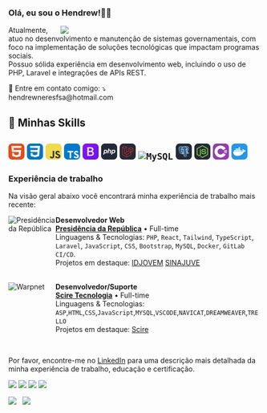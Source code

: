 ### Olá, eu sou o Hendrew!👋🏻


<img src="https://raw.githubusercontent.com/MicaelliMedeiros/micaellimedeiros/master/image/computer-illustration.png" min-width="400px" max-width="400px" width="400px" align="right">

<p align="left"> 
 Atualmente, atuo no desenvolvimento e manutenção de sistemas governamentais, com foco na implementação de soluções tecnológicas que impactam programas sociais. <br>
 Possuo sólida experiência em desenvolvimento web, incluindo o uso de PHP, Laravel e integrações de APIs REST. 
</p>


<p align="left">
  💌 Entre em contato comigo: ⤵️<br>
   hendrewneresfsa@hotmail.com
</p>

## 🚀 Minhas Skills
<code><img height="32" src="https://github.com/tandpfun/skill-icons/blob/main/icons/HTML.svg" alt="HTML5"/></code>
<code><img height="32" src="https://github.com/tandpfun/skill-icons/blob/main/icons/CSS.svg" alt="CSS"/></code>
<code><img height="32" src="https://github.com/tandpfun/skill-icons/blob/main/icons/JavaScript.svg" alt="Javascript"/></code>
<code><img height="32" src="https://github.com/tandpfun/skill-icons/blob/main/icons/TypeScript.svg" alt="TypeScript"/></code>
<code><img height="32" src="https://github.com/tandpfun/skill-icons/blob/main/icons/Bootstrap.svg" alt="Bootstrap"/></code>
<code><img height="32" src="https://github.com/tandpfun/skill-icons/blob/main/icons/PHP-Dark.svg" alt="PHP"/></code>
<code><img height="32" src="https://github.com/tandpfun/skill-icons/blob/main/icons/Laravel-Dark.svg" alt="Laravel"/></code>
<code><img height="32" src="https://github.com/drewneres/drewneres/assets/71440544/8787d723-35c0-42ba-bfda-dec1da169f1b" alt="MySQL"/></code>
<code><img height="32" src="https://github.com/tandpfun/skill-icons/blob/main/icons/PostgreSQL-Dark.svg" alt="PostgreSQL"/></code>
<code><img height="32" src="https://github.com/tandpfun/skill-icons/blob/main/icons/NodeJS-Dark.svg" alt="Nodejs"/></code>
<code><img height="32" src="https://github.com/tandpfun/skill-icons/blob/main/icons/CS.svg" alt="C#"/></code>
<code><img height="32" src="https://github.com/tandpfun/skill-icons/blob/main/icons/Docker.svg" alt="Docker"/></code>
---
### Experiência de trabalho

Na visão geral abaixo você encontrará minha experiência de trabalho mais recente:

[<img align="left" height="94px" width="94px" alt="Presidência da República" src="(https://imgur.com/a/JYim7PD)"/>](https://www.gov.br/pt-br/)
**Desenvolvedor Web** \
[**Presidência da República**](https://www.gov.br/pt-br) • Full-time \
Linguagens & Tecnologias: `PHP`, `React`, `Tailwind`, `TypeScript`, `Laravel`, `JavaScript`, `CSS`, `Bootstrap`, `MySQL`, `Docker`, `GitLab CI/CD`.  
Projetos em destaque: [IDJOVEM](https://idjovem.juventude.gov.br/emitir-id-jovem) [SINAJUVE](https://sinajuve.juventude.gov.br/home)  
<br/>

[<img align="left" height="94px" width="94px" alt="Warpnet" src="https://i.imgur.com/TWS5kap.png"/>](https://www.sciretech.com.br/)
**Desenvolvedor/Suporte** \
[**Scire Tecnologia**](https://www.sciretech.com.br) • Full-time \
Linguagens & Tecnologias: `ASP`,`HTML`,`CSS`,`JavaScript`,`MYSQL`,`VSCODE`,`NAVICAT`,`DREAMWEAVER`,`TRELLO`\
Projetos em destaque: [Scire](https://sciretech.com.br/sgi/)
<br/>

<br/>

Por favor, encontre-me no [LinkedIn](https://www.linkedin.com/in/hendrewneres/) para uma descrição mais detalhada da minha experiência de trabalho, educação e certificação.

<p align="left">
  <a href="mailto:hendrewneresfsa@gmail.com" alt="Gmail">
  <img src="https://img.shields.io/badge/-Gmail-FF0000?style=flat-square&labelColor=FF0000&logo=gmail&logoColor=white&link=mailto:hendrewneresfsa@gmail.com" /></a>

  <a href="https://www.linkedin.com/in/hendrewneres/" alt="LinkedIn">
  <img src="https://img.shields.io/badge/-Linkedin-0e76a8?style=flat-square&logo=Linkedin&logoColor=white&link=https://www.linkedin.com/in/hendrewneres/" /></a>

  <a href="https://api.whatsapp.com/send?phone=5561999456996" alt="WhatsApp">
  <img src="https://img.shields.io/badge/-WhatsApp-25d366?style=flat-square&labelColor=25d366&logo=whatsapp&logoColor=white&link=https://api.whatsapp.com/send?phone=5561999456996"/></a>



  <a href="https://www.instagram.com/drewneres/" alt="Instagram">
  <img src="https://img.shields.io/badge/-Instagram-DF0174?style=flat-square&labelColor=DF0174&logo=instagram&logoColor=white&link=https://www.instagram.com/drewneres/"/></a>
</p>
<div>
 <a href="https://github.com/drewneres">
    <img height="180em" src="https://github-readme-stats.vercel.app/api?username=drewneres&show_icons=true&theme=dracula"/></a>
  <a href="https://github.com/drewneres" style="margin-left: 8px;">
    <img height="180em" src="https://github-readme-stats.vercel.app/api/top-langs/?username=drewneres&layout=compact&langs_count=7&theme=dracula"/>
  </a>
</div>
